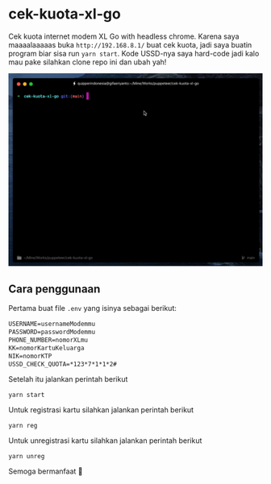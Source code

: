 # cek-kuota-xl-go

Cek kuota internet modem XL Go with headless chrome. Karena saya maaaalaaaaas buka `http://192.168.8.1/` buat cek kuota, jadi saya buatin program biar sisa run `yarn start`. Kode USSD-nya saya hard-code jadi kalo mau pake silahkan clone repo ini dan ubah yah!

![Preview](https://github.com/gifaeriyanto/cek-kuota-xl-go/blob/main/preview.gif)

## Cara penggunaan

Pertama buat file `.env` yang isinya sebagai berikut:

    USERNAME=usernameModemmu
    PASSWORD=passwordModemmu
    PHONE_NUMBER=nomorXLmu
    KK=nomorKartuKeluarga
    NIK=nomorKTP
    USSD_CHECK_QUOTA=*123*7*1*1*2#

Setelah itu jalankan perintah berikut

    yarn start

Untuk registrasi kartu silahkan jalankan perintah berikut

    yarn reg

Untuk unregistrasi kartu silahkan jalankan perintah berikut

    yarn unreg

Semoga bermanfaat 🙏
